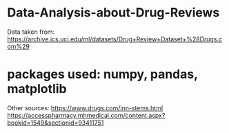 # Data-Analysis-about-Drug-Reviews
Data taken from: https://archive.ics.uci.edu/ml/datasets/Drug+Review+Dataset+%28Drugs.com%29

# packages used: numpy, pandas, matplotlib


Other sources:
https://www.drugs.com/inn-stems.html
https://accesspharmacy.mhmedical.com/content.aspx?bookid=1549&sectionid=93411751
